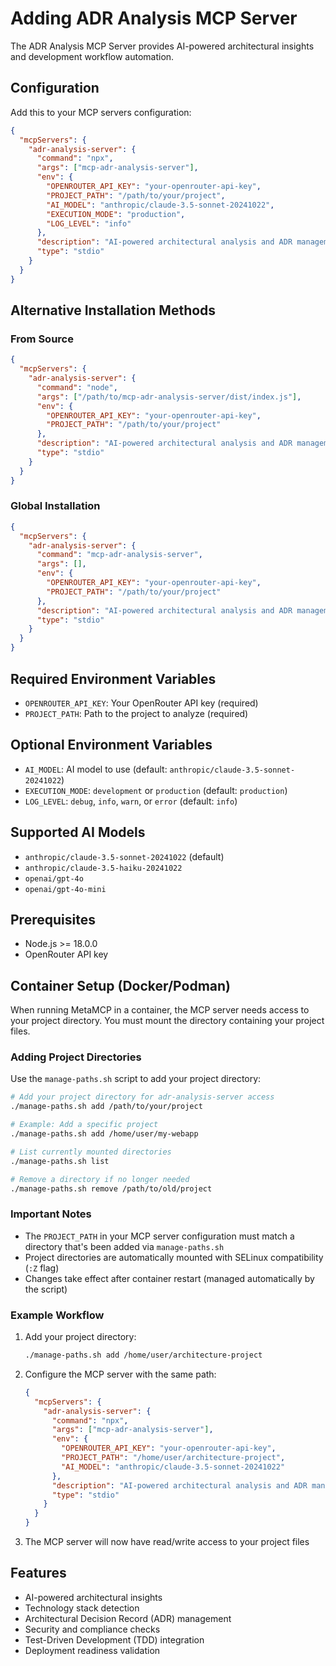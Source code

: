 # Adding ADR Analysis MCP Server

The ADR Analysis MCP Server provides AI-powered architectural insights and development workflow automation.

## Configuration

Add this to your MCP servers configuration:

```json
{
  "mcpServers": {
    "adr-analysis-server": {
      "command": "npx",
      "args": ["mcp-adr-analysis-server"],
      "env": {
        "OPENROUTER_API_KEY": "your-openrouter-api-key",
        "PROJECT_PATH": "/path/to/your/project",
        "AI_MODEL": "anthropic/claude-3.5-sonnet-20241022",
        "EXECUTION_MODE": "production",
        "LOG_LEVEL": "info"
      },
      "description": "AI-powered architectural analysis and ADR management",
      "type": "stdio"
    }
  }
}
```

## Alternative Installation Methods

### From Source
```json
{
  "mcpServers": {
    "adr-analysis-server": {
      "command": "node",
      "args": ["/path/to/mcp-adr-analysis-server/dist/index.js"],
      "env": {
        "OPENROUTER_API_KEY": "your-openrouter-api-key",
        "PROJECT_PATH": "/path/to/your/project"
      },
      "description": "AI-powered architectural analysis and ADR management",
      "type": "stdio"
    }
  }
}
```

### Global Installation
```json
{
  "mcpServers": {
    "adr-analysis-server": {
      "command": "mcp-adr-analysis-server",
      "args": [],
      "env": {
        "OPENROUTER_API_KEY": "your-openrouter-api-key",
        "PROJECT_PATH": "/path/to/your/project"
      },
      "description": "AI-powered architectural analysis and ADR management",
      "type": "stdio"
    }
  }
}
```

## Required Environment Variables

- `OPENROUTER_API_KEY`: Your OpenRouter API key (required)
- `PROJECT_PATH`: Path to the project to analyze (required)

## Optional Environment Variables

- `AI_MODEL`: AI model to use (default: `anthropic/claude-3.5-sonnet-20241022`)
- `EXECUTION_MODE`: `development` or `production` (default: `production`)
- `LOG_LEVEL`: `debug`, `info`, `warn`, or `error` (default: `info`)

## Supported AI Models

- `anthropic/claude-3.5-sonnet-20241022` (default)
- `anthropic/claude-3.5-haiku-20241022`
- `openai/gpt-4o`
- `openai/gpt-4o-mini`

## Prerequisites

- Node.js >= 18.0.0
- OpenRouter API key

## Container Setup (Docker/Podman)

When running MetaMCP in a container, the MCP server needs access to your project directory. You must mount the directory containing your project files.

### Adding Project Directories

Use the `manage-paths.sh` script to add your project directory:

```bash
# Add your project directory for adr-analysis-server access
./manage-paths.sh add /path/to/your/project

# Example: Add a specific project
./manage-paths.sh add /home/user/my-webapp

# List currently mounted directories
./manage-paths.sh list

# Remove a directory if no longer needed
./manage-paths.sh remove /path/to/old/project
```

### Important Notes

- The `PROJECT_PATH` in your MCP server configuration must match a directory that's been added via `manage-paths.sh`
- Project directories are automatically mounted with SELinux compatibility (`:Z` flag)
- Changes take effect after container restart (managed automatically by the script)

### Example Workflow

1. Add your project directory:
   ```bash
   ./manage-paths.sh add /home/user/architecture-project
   ```

2. Configure the MCP server with the same path:
   ```json
   {
     "mcpServers": {
       "adr-analysis-server": {
         "command": "npx",
         "args": ["mcp-adr-analysis-server"],
         "env": {
           "OPENROUTER_API_KEY": "your-openrouter-api-key",
           "PROJECT_PATH": "/home/user/architecture-project",
           "AI_MODEL": "anthropic/claude-3.5-sonnet-20241022"
         },
         "description": "AI-powered architectural analysis and ADR management",
         "type": "stdio"
       }
     }
   }
   ```

3. The MCP server will now have read/write access to your project files

## Features

- AI-powered architectural insights
- Technology stack detection
- Architectural Decision Record (ADR) management
- Security and compliance checks
- Test-Driven Development (TDD) integration
- Deployment readiness validation